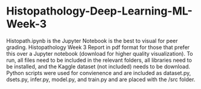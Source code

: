 # Histopathology-Deep-Learning-ML-Week-3

Histopath.ipynb is the Jupyter Notebook is the best to visual for peer grading.
Histopathology Week 3 Report in pdf format for those that prefer this over a Jupyter notebook (download for higher quality visualization).
To run, all files need to be included in the relevant folders, all libraries need to be installed, and the Kaggle dataset (not included) needs to be download.
Python scripts were used for convienence and are included as dataset.py, dsets.py, infer.py, model.py, and train.py and are placed with the /src folder.
